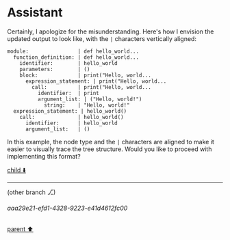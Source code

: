 # Assistant

Certainly, I apologize for the misunderstanding. Here's how I envision the updated output to look like, with the `|` characters vertically aligned:

```plaintext
module:                | def hello_world...
  function_definition: | def hello_world...
    identifier:        | hello_world
    parameters:        | ()
    block:             | print("Hello, world...
      expression_statement: | print("Hello, world...
        call:          | print("Hello, world...
          identifier:  | print
          argument_list: | ("Hello, world!")
            string:    | "Hello, world!"
  expression_statement: | hello_world()
    call:              | hello_world()
      identifier:      | hello_world
      argument_list:   | ()
```

In this example, the node type and the `|` characters are aligned to make it easier to visually trace the tree structure. Would you like to proceed with implementing this format?

[child ⬇️](#aaa29e21-efd1-4328-9223-e41d4612fc00)

---

(other branch ⎇)
###### aaa29e21-efd1-4328-9223-e41d4612fc00
[parent ⬆️](#ea2e04e9-d384-4629-9cc1-8297f6366786)
